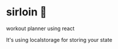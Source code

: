 <script src="https://code.iconify.design/2/2.2.1/iconify.min.js"></script>

# sirloin 🥩
workout planner using react

It's using localstorage for storing your state

